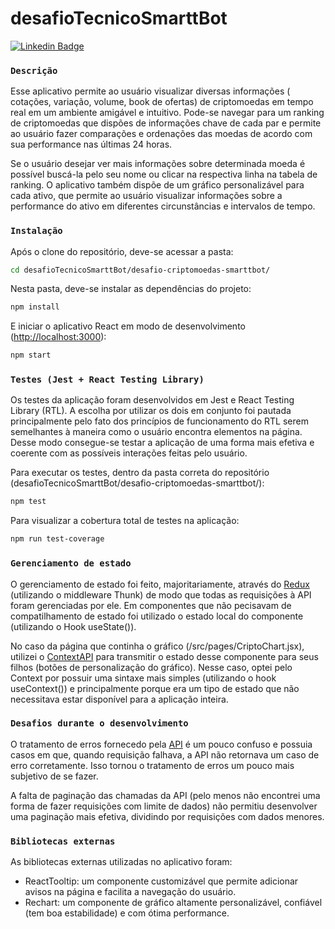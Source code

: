 # desafioTecnicoSmarttBot 
[![Linkedin Badge](https://img.shields.io/badge/-alexandre-blue?style=flat-square&logo=Linkedin&logoColor=white&link=https://www.linkedin.com/in/alexandre-anicio/)](https://www.linkedin.com/in/alexandre-anicio/)

### `Descrição`
Esse aplicativo permite ao usuário visualizar diversas informações ( cotações, variação, volume, book de ofertas) de criptomoedas em tempo real em um ambiente amigável e intuitivo. Pode-se navegar para um ranking de criptomoedas que dispões de informações chave de cada par e permite ao usuário fazer comparações e ordenações das moedas de acordo com sua performance nas últimas 24 horas. 

Se o usuário desejar ver mais informações sobre determinada moeda é possível buscá-la pelo seu nome ou clicar na respectiva linha na tabela de ranking. O aplicativo também dispõe de um gráfico personalizável para cada ativo, que permite ao usuário visualizar informações sobre a performance do ativo em diferentes circunstâncias e intervalos de tempo.

### `Instalação`
Após o clone do repositório, deve-se acessar a pasta:
```bash
cd desafioTecnicoSmarttBot/desafio-criptomoedas-smarttbot/
```
Nesta pasta, deve-se instalar as dependências do projeto:
```bash
npm install
```
E iniciar o aplicativo React em modo de desenvolvimento ([http://localhost:3000](http://localhost:3000)):
```bash
npm start
```
### `Testes (Jest + React Testing Library)`
Os testes da aplicação foram desenvolvidos em Jest e React Testing Library (RTL). A escolha por utilizar os dois em conjunto foi pautada principalmente pelo fato dos princípios de funcionamento do RTL serem semelhantes à maneira como o usuário encontra elementos na página. Desse modo consegue-se testar a aplicação de uma forma mais efetiva e coerente com as possíveis interações feitas pelo usuário.

Para executar os testes, dentro da pasta correta do repositório (desafioTecnicoSmarttBot/desafio-criptomoedas-smarttbot/):
```bash
npm test
```
Para visualizar a cobertura total de testes na aplicação:
```bash
npm run test-coverage
```
### `Gerenciamento de estado`
O gerenciamento de estado foi feito, majoritariamente, através do [Redux](https://redux.js.org/) (utilizando o middleware Thunk) de modo que todas as requisições à API foram gerenciadas por ele. Em componentes que não pecisavam de compatilhamento de estado foi utilizado o estado local do componente (utilizando o Hook useState()). 

No caso da página que continha o gráfico (/src/pages/CriptoChart.jsx), utilizei o [ContextAPI](https://reactjs.org/docs/context.html) para transmitir o estado desse componente para seus filhos (botões de personalização do gráfico). Nesse caso, optei pelo Context por possuir uma sintaxe mais simples (utilizando o hook useContext()) e principalmente porque era um tipo de estado que não necessitava estar disponível para a aplicação inteira.

### `Desafios durante o desenvolvimento`
O tratamento de erros fornecedo pela [API](https://docs.poloniex.com/#introduction) é um pouco confuso e possuia casos em que, quando requisição falhava, a API não retornava um caso de erro corretamente. Isso tornou o tratamento de erros um pouco mais subjetivo de se fazer.

A falta de paginação das chamadas da API (pelo menos não encontrei uma forma de fazer requisições com limite de dados) não permitiu desenvolver uma paginação mais efetiva, dividindo por requisições com dados menores.

### `Bibliotecas externas`
As bibliotecas externas utilizadas no aplicativo foram:
- ReactTooltip: um componente customizável que permite adicionar avisos na página e facilita a navegação do usuário.
- Rechart: um componente de gráfico altamente personalizável, confiável (tem boa estabilidade) e com ótima performance.
